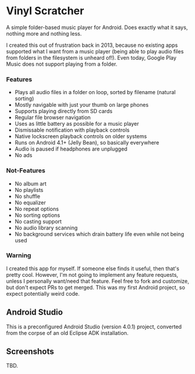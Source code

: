 # Vinyl Scratcher
A simple folder-based music player for Android. Does exactly what it says, nothing more and nothing less.

I created this out of frustration back in 2013, because no existing apps supported what I want from a music player (being able to play audio files from folders in the filesystem is unheard of!). Even today, Google Play Music does not support playing from a folder.

### Features
* Plays all audio files in a folder on loop, sorted by filename (natural sorting)
* Mostly navigable with just your thumb on large phones
* Supports playing directly from SD cards
* Regular file browser navigation
* Uses as little battery as possible for a music player
* Dismissable notification with playback controls
* Native lockscreen playback controls on older systems
* Runs on Android 4.1+ (Jelly Bean), so basically everywhere
* Audio is paused if headphones are unplugged
* No ads

### Not-Features
* No album art
* No playlists
* No shuffle
* No equalizer
* No repeat options
* No sorting options
* No casting support
* No audio library scanning
* No background services which drain battery life even while not being used

### Warning
I created this app for myself. If someone else finds it useful, then that's pretty cool. However, I'm not going to implement any feature requests, unless I personally want/need that feature. Feel free to fork and customize, but don't expect PRs to get merged. This was my first Android project, so expect potentially weird code.

## Android Studio

This is a preconfigured Android Studio (version 4.0.1) project, converted from the corpse of an old Eclipse ADK installation.

## Screenshots

TBD.
